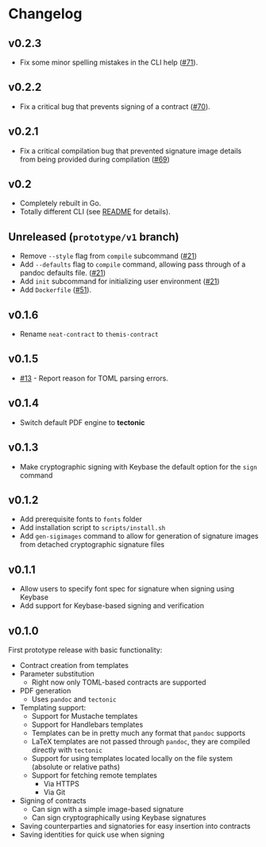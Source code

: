 # Changelog

## v0.2.3

* Fix some minor spelling mistakes in the CLI help
  ([\#71](https://github.com/informalsystems/themis-contract/pull/71)).

## v0.2.2

* Fix a critical bug that prevents signing of a contract
  ([\#70](https://github.com/informalsystems/themis-contract/pull/70)).

## v0.2.1

* Fix a critical compilation bug that prevented signature image details from
  being provided during compilation
  ([\#69](https://github.com/informalsystems/themis-contract/pull/69))

## v0.2

* Completely rebuilt in Go.
* Totally different CLI (see [README](README.md) for details).

## Unreleased (`prototype/v1` branch)

* Remove `--style` flag from `compile` subcommand
  ([#21](https://github.com/informalsystems/themis-contract/pull/21))
* Add `--defaults` flag to `compile` command, allowing pass through of a pandoc
  defaults file. ([#21](https://github.com/informalsystems/themis-contract/pull/21))
* Add `init` subcommand for initializing user environment 
  ([#21](https://github.com/informalsystems/themis-contract/pull/21))
* Add `Dockerfile`
  ([\#51](https://github.com/informalsystems/themis-contract/pull/51)).

## v0.1.6

* Rename `neat-contract` to `themis-contract`

## v0.1.5

* [\#13](https://github.com/informalsystems/themis-contract/pull/13) - Report
  reason for TOML parsing errors.

## v0.1.4

* Switch default PDF engine to **tectonic**

## v0.1.3

* Make cryptographic signing with Keybase the default option for the `sign`
  command

## v0.1.2

* Add prerequisite fonts to `fonts` folder
* Add installation script to `scripts/install.sh`
* Add `gen-sigimages` command to allow for generation of signature images from
  detached cryptographic signature files

## v0.1.1

* Allow users to specify font spec for signature when signing using Keybase
* Add support for Keybase-based signing and verification

## v0.1.0
First prototype release with basic functionality:

* Contract creation from templates
* Parameter substitution
  * Right now only TOML-based contracts are supported
* PDF generation
  * Uses `pandoc` and `tectonic`
* Templating support:
  * Support for Mustache templates
  * Support for Handlebars templates
  * Templates can be in pretty much any format that `pandoc` supports
  * LaTeX templates are not passed through `pandoc`, they are compiled directly
    with `tectonic`
  * Support for using templates located locally on the file system (absolute or
    relative paths)
  * Support for fetching remote templates
    * Via HTTPS
    * Via Git
* Signing of contracts
  * Can sign with a simple image-based signature
  * Can sign cryptographically using Keybase signatures
* Saving counterparties and signatories for easy insertion into contracts
* Saving identities for quick use when signing
